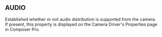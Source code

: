 ## AUDIO

Established whether or not audio distribution is supported from the camera. If present, this property is displayed on the Camera Driver's Properties page in Composer Pro.
